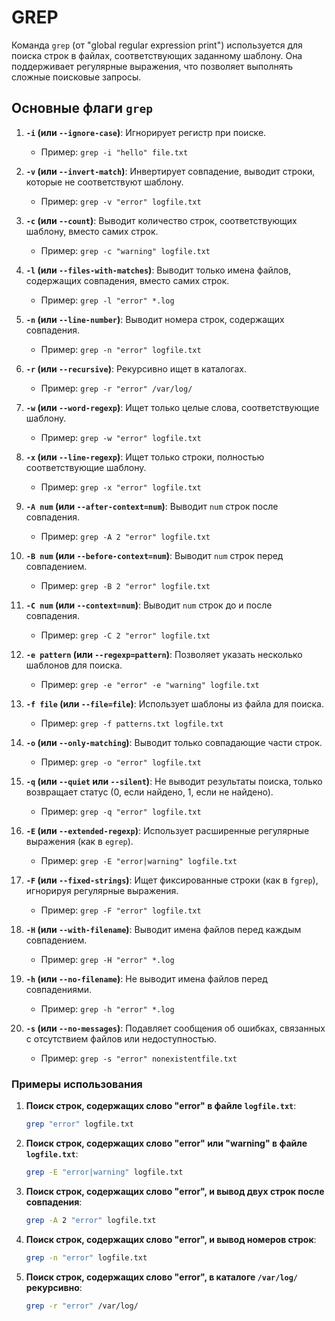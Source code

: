# GREP

Команда `grep` (от "global regular expression print") используется для поиска строк в файлах, соответствующих заданному шаблону. 
Она поддерживает регулярные выражения, что позволяет выполнять сложные поисковые запросы.

## Основные флаги `grep`

1. **`-i` (или `--ignore-case`)**: Игнорирует регистр при поиске.
   - Пример: `grep -i "hello" file.txt`

2. **`-v` (или `--invert-match`)**: Инвертирует совпадение, выводит строки, которые не соответствуют шаблону.
   - Пример: `grep -v "error" logfile.txt`

3. **`-c` (или `--count`)**: Выводит количество строк, соответствующих шаблону, вместо самих строк.
   - Пример: `grep -c "warning" logfile.txt`

4. **`-l` (или `--files-with-matches`)**: Выводит только имена файлов, содержащих совпадения, вместо самих строк.
   - Пример: `grep -l "error" *.log`

5. **`-n` (или `--line-number`)**: Выводит номера строк, содержащих совпадения.
   - Пример: `grep -n "error" logfile.txt`

6. **`-r` (или `--recursive`)**: Рекурсивно ищет в каталогах.
   - Пример: `grep -r "error" /var/log/`

7. **`-w` (или `--word-regexp`)**: Ищет только целые слова, соответствующие шаблону.
   - Пример: `grep -w "error" logfile.txt`

8. **`-x` (или `--line-regexp`)**: Ищет только строки, полностью соответствующие шаблону.
   - Пример: `grep -x "error" logfile.txt`

9. **`-A num` (или `--after-context=num`)**: Выводит `num` строк после совпадения.
   - Пример: `grep -A 2 "error" logfile.txt`

10. **`-B num` (или `--before-context=num`)**: Выводит `num` строк перед совпадением.
    - Пример: `grep -B 2 "error" logfile.txt`

11. **`-C num` (или `--context=num`)**: Выводит `num` строк до и после совпадения.
    - Пример: `grep -C 2 "error" logfile.txt`

12. **`-e pattern` (или `--regexp=pattern`)**: Позволяет указать несколько шаблонов для поиска.
    - Пример: `grep -e "error" -e "warning" logfile.txt`

13. **`-f file` (или `--file=file`)**: Использует шаблоны из файла для поиска.
    - Пример: `grep -f patterns.txt logfile.txt`

14. **`-o` (или `--only-matching`)**: Выводит только совпадающие части строк.
    - Пример: `grep -o "error" logfile.txt`

15. **`-q` (или `--quiet` или `--silent`)**: Не выводит результаты поиска, только возвращает статус (0, если найдено, 1, если не найдено).
    - Пример: `grep -q "error" logfile.txt`

16. **`-E` (или `--extended-regexp`)**: Использует расширенные регулярные выражения (как в `egrep`).
    - Пример: `grep -E "error|warning" logfile.txt`

17. **`-F` (или `--fixed-strings`)**: Ищет фиксированные строки (как в `fgrep`), игнорируя регулярные выражения.
    - Пример: `grep -F "error" logfile.txt`

18. **`-H` (или `--with-filename`)**: Выводит имена файлов перед каждым совпадением.
    - Пример: `grep -H "error" *.log`

19. **`-h` (или `--no-filename`)**: Не выводит имена файлов перед совпадениями.
    - Пример: `grep -h "error" *.log`

20. **`-s` (или `--no-messages`)**: Подавляет сообщения об ошибках, связанных с отсутствием файлов или недоступностью.
    - Пример: `grep -s "error" nonexistentfile.txt`

### Примеры использования

1. **Поиск строк, содержащих слово "error" в файле `logfile.txt`**:

   ```bash
   grep "error" logfile.txt
   ```

2. **Поиск строк, содержащих слово "error" или "warning" в файле `logfile.txt`**:

   ```bash
   grep -E "error|warning" logfile.txt
   ```

3. **Поиск строк, содержащих слово "error", и вывод двух строк после совпадения**:

   ```bash
   grep -A 2 "error" logfile.txt
   ```

4. **Поиск строк, содержащих слово "error", и вывод номеров строк**:

   ```bash
   grep -n "error" logfile.txt
   ```

5. **Поиск строк, содержащих слово "error", в каталоге `/var/log/` рекурсивно**:

   ```bash
   grep -r "error" /var/log/
   ```
